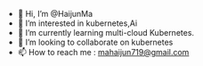 - 👋 Hi, I’m @HaijunMa
- 👀 I’m interested in kubernetes,Ai
- 🌱 I’m currently learning multi-cloud Kubernetes.
- 💞️ I’m looking to collaborate on kubernetes
- 📫 How to reach me : mahaijun719@gmail.com

<!---
HaijunMa/HaijunMa is a ✨ special ✨ repository because its `README.md` (this file) appears on your GitHub profile.
You can click the Preview link to take a look at your changes.
--->
